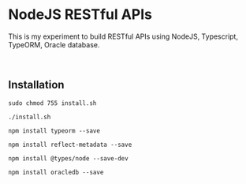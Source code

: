# NodeJS RESTful APIs
This is my experiment to build RESTful APIs using NodeJS, Typescript, TypeORM, Oracle database.

<br>

## Installation

```
sudo chmod 755 install.sh
```

```
./install.sh 
```

```
npm install typeorm --save
```

```
npm install reflect-metadata --save
```

```
npm install @types/node --save-dev
```

```
npm install oracledb --save
```
